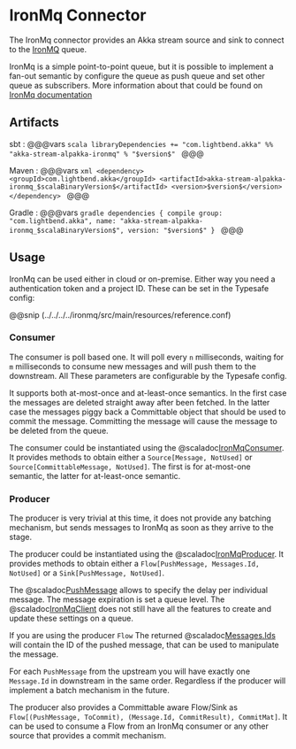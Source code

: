 # IronMq Connector

The IronMq connector provides an Akka stream source and sink to connect to the [IronMQ](https://www.iron.io/platform/ironmq/) queue.

IronMq is a simple point-to-point queue, but it is possible to implement a fan-out semantic by configure the queue as push
queue and set other queue as subscribers. More information about that could be found on 
[IronMq documentation](https://www.iron.io/ironmq-fan-out-support/)

## Artifacts

sbt
:   @@@vars
    ```scala
    libraryDependencies += "com.lightbend.akka" %% "akka-stream-alpakka-ironmq" % "$version$"
    ```
    @@@

Maven
:   @@@vars
    ```xml
    <dependency>
      <groupId>com.lightbend.akka</groupId>
      <artifactId>akka-stream-alpakka-ironmq_$scalaBinaryVersion$</artifactId>
      <version>$version$</version>
    </dependency>
    ```
    @@@

Gradle
:   @@@vars
    ```gradle
    dependencies {
      compile group: "com.lightbend.akka", name: "akka-stream-alpakka-ironmq_$scalaBinaryVersion$", version: "$version$"
    }
    ```
    @@@

## Usage

IronMq can be used either in cloud or on-premise. Either way you need a authentication token and a project ID. These can
be set in the Typesafe config:

@@snip (../../../../ironmq/src/main/resources/reference.conf)

### Consumer

The consumer is poll based one. It will poll every `n` milliseconds, waiting for `m` milliseconds to consume new messages and
will push them to the downstream. All These parameters are configurable by the Typesafe config.

It supports both at-most-once and at-least-once semantics. In the first case the messages are deleted straight away after 
been fetched. In the latter case the messages piggy back a Committable object that should be used to commit the message.
Committing the message will cause the message to be deleted from the queue.

The consumer could be instantiated using the @scaladoc[IronMqConsumer](akka.stream.alpakka.ironmq.scaladsl.IronMqConsumer$). 
It provides methods to obtain either a `Source[Message, NotUsed]` or `Source[CommittableMessage, NotUsed]`. The first is 
for at-most-one semantic, the latter for at-least-once semantic. 

### Producer
The producer is very trivial at this time, it does not provide any batching mechanism, but sends messages to IronMq as 
soon as they arrive to the stage.

The producer could be instantiated using the @scaladoc[IronMqProducer](akka.stream.alpakka.ironmq.scaladsl.IronMqProducer$).
It provides methods to obtain either a `Flow[PushMessage, Messages.Id, NotUsed]` or a `Sink[PushMessage, NotUsed]`. 

The @scaladoc[PushMessage](akka.stream.alpakka.ironmq.PushMessage) allows to specify the delay per individual message. The
message expiration is set a queue level. The @scaladoc[IronMqClient](akka.stream.alpakka.ironmq.IronMqClient) does not 
still have all the features to create and update these settings on a queue.

If you are using the producer `Flow` The returned @scaladoc[Messages.Ids](akka.stream.alpakka.ironmq.Messages$$Id) will 
contain the ID of the pushed message, that can be used to manipulate the message.

For each `PushMessage` from the upstream you will have exactly one `Message.Id` in downstream in the same order. Regardless
if the producer will implement a batch mechanism in the future.

The producer also provides a Committable aware Flow/Sink as `Flow[(PushMessage, ToCommit), (Message.Id, CommitResult), CommitMat]`. 
It can be used to consume a Flow from an IronMq consumer or any other source that provides a commit mechanism.
